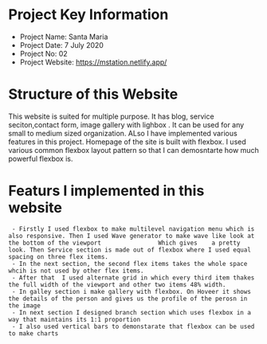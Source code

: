 # Project Key Information

- Project Name:     Santa Maria
- Project Date:     7 July 2020
- Project No:       02
- Project Website:  https://mstation.netlify.app/


# Structure of this Website
This website is suited for multiple purpose. It has blog, service seciton,contact form, image gallery with lighbox . It can be used for any small to medium sized organization. ALso I have implemented various features in this project. Homepage of the site is built with flexbox. I used various common flexbox layout pattern so that I can demosntarte how much powerful flexbox is.

# Featurs I implemented in this website
     - Firstly I used flexbox to make multilevel navigation menu which is also responsive. Then I used Wave generator to make wave like look at the bottom of the viewport                Which gives    a pretty look. Then Service section is made out of flexbox where I used equal spacing on three flex items.
     - In the next section, the second flex items takes the whole space whcih is not used by other flex items. 
     - After that  I used alternate grid in which every third item thakes the full width of the viewport and other two items 48% width. 
     - In galley section i make gallery with flexbox. On Hoveer it shows the details of the person and gives us the profile of the perosn in the image
     - In next section I designed branch section which uses flexbox in a way that maintains its 1:1 proportion
     - I also used vertical bars to demonstarate that flexbox can be used to make charts

